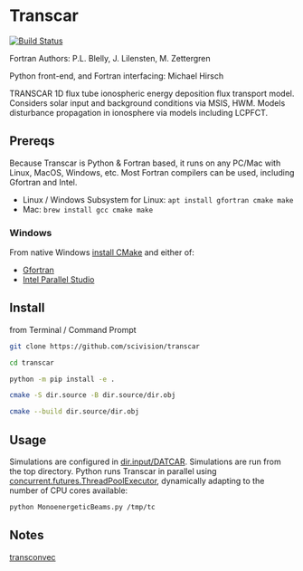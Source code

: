 # Transcar

[![Build Status](https://travis-ci.org/space-physics/transcar.svg?branch=next)](https://travis-ci.org/space-physics/transcar)

Fortran Authors: P.L. Blelly, J. Lilensten, M. Zettergren

Python front-end, and Fortran interfacing:  Michael Hirsch

TRANSCAR 1D flux tube ionospheric energy deposition flux transport model.
Considers solar input and background conditions via MSIS, HWM.
Models disturbance propagation in ionosphere via models including LCPFCT.

## Prereqs

Because Transcar is Python & Fortran based, it runs on any PC/Mac with Linux, MacOS, Windows, etc.
Most Fortran compilers can be used, including Gfortran and Intel.

* Linux / Windows Subsystem for Linux: `apt install gfortran cmake make`
* Mac: `brew install gcc cmake make`

### Windows

From native Windows
[install CMake](https://cmake.org/download)
and either of:

* [Gfortran](https://www.scivision.dev/install-msys2-windows/)
* [Intel Parallel Studio](https://www.scivision.dev/install-intel-compiler-icc-icpc-ifort/)

## Install

from Terminal / Command Prompt

```sh
git clone https://github.com/scivision/transcar

cd transcar

python -m pip install -e .

cmake -S dir.source -B dir.source/dir.obj

cmake --build dir.source/dir.obj
```

## Usage

Simulations are configured in
[dir.input/DATCAR](./dir.input/DATCAR).
Simulations are run from the top directory.
Python runs Transcar in parallel using
[concurrent.futures.ThreadPoolExecutor](https://docs.python.org/3/library/concurrent.futures.html),
dynamically adapting to the number of CPU cores available:

```sh
python MonoenergeticBeams.py /tmp/tc
```

## Notes

[transconvec](https://github.com/scivision/transcar/blob/master/transcar/dir.source/transconvec_13.op.f)
